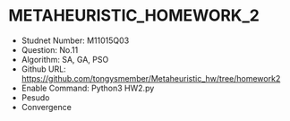 # METAHEURISTIC_HOMEWORK_2
- Studnet Number: M11015Q03
- Question: No.11
- Algorithm: SA, GA, PSO
- Github URL: https://github.com/tongysmember/Metaheuristic_hw/tree/homework2
- Enable Command: Python3 HW2.py
- Pesudo
- Convergence